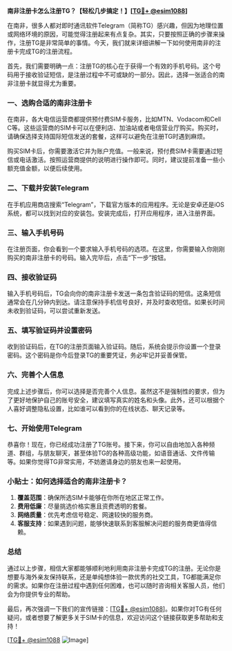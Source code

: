 **南非注册卡怎么注册TG？【轻松几步搞定！】[[TG💪+ @esim1088](https://t.me/s/esim1088)]**

在南非，很多人都对即时通讯软件Telegram（简称TG）感兴趣，但因为地理位置或网络环境的原因，可能觉得注册起来有点复杂。其实，只要按照正确的步骤来操作，注册TG是非常简单的事情。今天，我们就来详细讲解一下如何使用南非的注册卡完成TG的注册流程。

首先，我们需要明确一点：注册TG的核心在于获得一个有效的手机号码。这个号码用于接收验证短信，是注册过程中不可或缺的一部分。因此，选择一张适合的南非注册卡就显得尤为重要。

### 一、选购合适的南非注册卡

在南非，各大电信运营商都提供预付费SIM卡服务，比如MTN、Vodacom和Cell C等。这些运营商的SIM卡可以在便利店、加油站或者电信营业厅购买。购买时，请确保选择支持国际短信发送的套餐，这样可以避免在注册TG时遇到麻烦。

购买SIM卡后，你需要激活它并为账户充值。一般来说，预付费SIM卡需要通过短信或电话激活。按照运营商提供的说明进行操作即可。同时，建议提前准备一些小额充值金额，以便后续使用。

### 二、下载并安装Telegram

在手机应用商店搜索“Telegram”，下载官方版本的应用程序。无论是安卓还是iOS系统，都可以找到对应的安装包。安装完成后，打开应用程序，进入注册界面。

### 三、输入手机号码

在注册页面，你会看到一个要求输入手机号码的选项。在这里，你需要输入你刚刚购买的南非注册卡的号码。输入完毕后，点击“下一步”按钮。

### 四、接收验证码

输入手机号码后，TG会向你的南非注册卡发送一条包含验证码的短信。这条短信通常会在几分钟内到达。请注意保持手机信号良好，并及时查收短信。如果长时间未收到验证码，可以尝试重新发送。

### 五、填写验证码并设置密码

收到验证码后，在TG的注册页面输入验证码。随后，系统会提示你设置一个登录密码。这个密码是你今后登录TG的重要凭证，务必牢记并妥善保管。

### 六、完善个人信息

完成上述步骤后，你可以选择是否完善个人信息。虽然这不是强制性的要求，但为了更好地保护自己的账号安全，建议填写真实的姓名和头像。此外，还可以根据个人喜好调整隐私设置，比如谁可以看到你的在线状态、聊天记录等。

### 七、开始使用Telegram

恭喜你！现在，你已经成功注册了TG账号。接下来，你可以自由地加入各种频道、群组，与朋友聊天，甚至体验TG的各种高级功能，如语音通话、文件传输等。如果你觉得TG非常实用，不妨邀请身边的朋友也来一起使用。

### 小贴士：如何选择适合的南非注册卡？

1. **覆盖范围**：确保所选SIM卡能够在你所在地区正常工作。
2. **费用低廉**：尽量挑选价格实惠且资费透明的套餐。
3. **网络质量**：优先考虑信号稳定、网速较快的服务商。
4. **客服支持**：如果遇到问题，能够快速联系到客服解决问题的服务商更值得信赖。

### 总结

通过以上步骤，相信大家都能够顺利地利用南非注册卡完成TG的注册。无论你是想要与海外亲友保持联系，还是单纯想体验一款优秀的社交工具，TG都能满足你的需求。如果你在注册过程中遇到任何困难，也可以随时咨询相关客服人员，他们会为你提供专业的帮助。

最后，再次强调一下我们的宣传链接：[[TG💪+ @esim1088](https://t.me/s/esim1088)]。如果你对TG有任何疑问，或者想要了解更多关于SIM卡的信息，欢迎访问这个链接获取更多帮助和支持！

[[TG💪+ @esim1088](https://t.me/s/esim1088) ![Image](https://i.postimg.cc/4NQfJmqS/Snipaste-2025-05-13-00-14-12.png)]